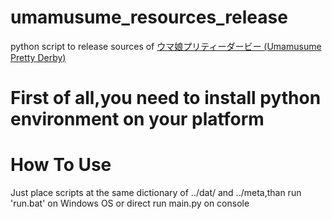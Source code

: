 # umamusume_resources_release
python script to release sources of [ウマ娘プリティーダービー (Umamusume Pretty Derby)](https://game.umamusume.jp)
# First of all,you need to install python environment on your platform
# How To Use
Just place scripts at the same dictionary of ../dat/ and ../meta,than run 'run.bat' on Windows OS or direct run main.py on console
